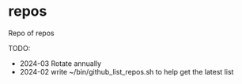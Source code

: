 # repos
Repo of repos


TODO: 

* 2024-03 Rotate annually
* 2024-02 write ~/bin/github_list_repos.sh to help get the latest list
